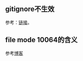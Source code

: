 ## gitignore不生效

参考：[链接](https://www.python100.com/html/32VIQ026UL7U.html)。

## file mode 10064的含义

参考[博客](https://blog.csdn.net/flyd1005/article/details/43824473)

